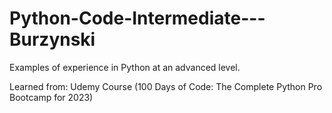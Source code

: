 # Python-Code-Intermediate---Burzynski
Examples of experience in Python at an advanced level.



Learned from:
Udemy Course (100 Days of Code: The Complete Python Pro Bootcamp for 2023)
